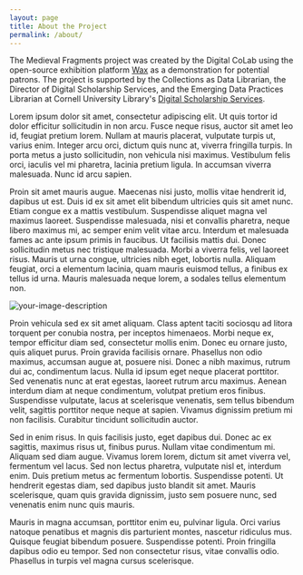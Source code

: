 ```yaml
---
layout: page
title: About the Project
permalink: /about/
---
```


The Medieval Fragments project was created by the Digital CoLab using the open-source exhibition platform [Wax](https://minicomp.github.io/wax/) as a demonstration for potential patrons. The project is supported by the Collections as Data Librarian, the Director of Digital Scholarship Services, and the Emerging Data Practices Librarian at Cornell University Library's [Digital Scholarship Services](https://www.library.cornell.edu/about/staff/central-departments/digital-scholarship/).

Lorem ipsum dolor sit amet, consectetur adipiscing elit. Ut quis tortor id dolor efficitur sollicitudin in non arcu. Fusce neque risus, auctor sit amet leo id, feugiat pretium lorem. Nullam at mauris placerat, vulputate turpis ut, varius enim. Integer arcu orci, dictum quis nunc at, viverra fringilla turpis. In porta metus a justo sollicitudin, non vehicula nisi maximus. Vestibulum felis orci, iaculis vel mi pharetra, lacinia pretium ligula. In accumsan viverra malesuada. Nunc id arcu sapien.

Proin sit amet mauris augue. Maecenas nisi justo, mollis vitae hendrerit id, dapibus ut est. Duis id ex sit amet elit bibendum ultricies quis sit amet nunc. Etiam congue ex a mattis vestibulum. Suspendisse aliquet magna vel maximus laoreet. Suspendisse malesuada, nisi et convallis pharetra, neque libero maximus mi, ac semper enim velit vitae arcu. Interdum et malesuada fames ac ante ipsum primis in faucibus. Ut facilisis mattis dui. Donec sollicitudin metus nec tristique malesuada. Morbi a viverra felis, vel laoreet risus. Mauris ut urna congue, ultricies nibh eget, lobortis nulla. Aliquam feugiat, orci a elementum lacinia, quam mauris euismod tellus, a finibus ex tellus id urna. Mauris malesuada neque lorem, a sodales tellus elementum non.

<img src= "https://www.library.cornell.edu/wp-content/uploads/2023/08/DS-bettinger.jpeg" alt="your-image-description" style="border: 6px blue;">


Proin vehicula sed ex sit amet aliquam. Class aptent taciti sociosqu ad litora torquent per conubia nostra, per inceptos himenaeos. Morbi neque ex, tempor efficitur diam sed, consectetur mollis enim. Donec eu ornare justo, quis aliquet purus. Proin gravida facilisis ornare. Phasellus non odio maximus, accumsan augue at, posuere nisi. Donec a nibh maximus, rutrum dui ac, condimentum lacus. Nulla id ipsum eget neque placerat porttitor. Sed venenatis nunc at erat egestas, laoreet rutrum arcu maximus. Aenean interdum diam at neque condimentum, volutpat pretium eros finibus. Suspendisse vulputate, lacus at scelerisque venenatis, sem tellus bibendum velit, sagittis porttitor neque neque at sapien. Vivamus dignissim pretium mi non facilisis. Curabitur tincidunt sollicitudin auctor.

Sed in enim risus. In quis facilisis justo, eget dapibus dui. Donec ac ex sagittis, maximus risus ut, finibus purus. Nullam vitae condimentum mi. Aliquam sed diam augue. Vivamus lorem lorem, dictum sit amet viverra vel, fermentum vel lacus. Sed non lectus pharetra, vulputate nisl et, interdum enim. Duis pretium metus ac fermentum lobortis. Suspendisse potenti. Ut hendrerit egestas diam, sed dapibus justo blandit sit amet. Mauris scelerisque, quam quis gravida dignissim, justo sem posuere nunc, sed venenatis enim nunc quis mauris.

Mauris in magna accumsan, porttitor enim eu, pulvinar ligula. Orci varius natoque penatibus et magnis dis parturient montes, nascetur ridiculus mus. Quisque feugiat bibendum posuere. Suspendisse potenti. Proin fringilla dapibus odio eu tempor. Sed non consectetur risus, vitae convallis odio. Phasellus in turpis vel magna cursus scelerisque.



